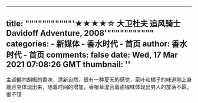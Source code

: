 
---
title: """""""""""'★★★★☆ 大卫杜夫 追风骑士 Davidoff Adventure, 2008'"""""""""""
categories: 
    - 新媒体
    - 香水时代 - 首页
author: 香水时代 - 首页
comments: false
date: Wed, 17 Mar 2021 07:08:26 GMT
thumbnail: ''
---

<div>   
主调偏向胡椒的香味，清新自然，很有一种夏天的感觉，茶叶和橘子的味道刚上身就容易体现出来，随着时间的增加，香根草混合着甜椒味体现出男人的放荡不羁，很不错  
</div>
            